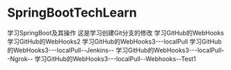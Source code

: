 # SpringBootTechLearn
学习SpringBoot及其操作
这是学习创建Git分支的修改
学习GitHub的WebHooks
学习GitHub的WebHooks2
学习GitHub的WebHooks3---localPull
学习GitHub的WebHooks3---localPull--Jenkins--
学习GitHub的WebHooks3---localPull--Ngrok--
学习GitHub的WebHooks3---localPull--Webhooks--Test1
